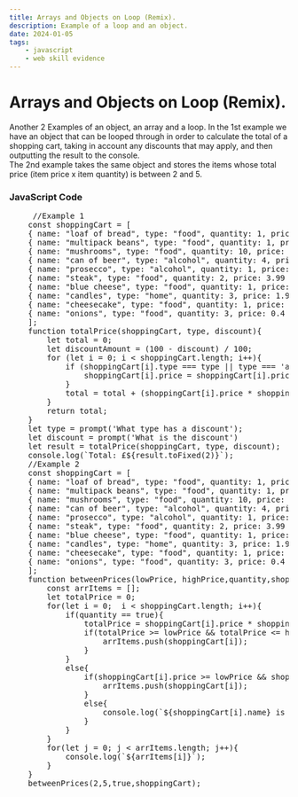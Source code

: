 ```yaml
---
title: Arrays and Objects on Loop (Remix).
description: Example of a loop and an object.
date: 2024-01-05
tags: 
    - javascript
    - web skill evidence
---
```


<div class="container fluid">
  <h1 class="col align-self-center">Arrays and Objects on Loop (Remix).</h1>
  <div class="row justify-content-center">
    <p class="col-8">
    Another 2 Examples of an object, an array and a loop. In the 1st example we have an object that can be looped through in order to calculate the total of a shopping cart, taking in account any discounts that may apply, and then outputting the result to the console.<br /> 
    The 2nd example takes the same object and stores the items whose total price (item price x item quantity) is between 2 and 5.
    </p>
	<h3 class="row">JavaScript Code</h3>
	<pre class="col-8">
     //Example 1
    const shoppingCart = [
    { name: "loaf of bread", type: "food", quantity: 1, price: 0.85 },
    { name: "multipack beans", type: "food", quantity: 1, price: 1 },
    { name: "mushrooms", type: "food", quantity: 10, price: 0.1 },
    { name: "can of beer", type: "alcohol", quantity: 4, price: 1.1 },
    { name: "prosecco", type: "alcohol", quantity: 1, price: 8.99 },
    { name: "steak", type: "food", quantity: 2, price: 3.99 },
    { name: "blue cheese", type: "food", quantity: 1, price: 2.99 },
    { name: "candles", type: "home", quantity: 3, price: 1.99 },
    { name: "cheesecake", type: "food", quantity: 1, price: 4.99 },
    { name: "onions", type: "food", quantity: 3, price: 0.4 }
    ];
    function totalPrice(shoppingCart, type, discount){
        let total = 0;
        let discountAmount = (100 - discount) / 100;
        for (let i = 0; i < shoppingCart.length; i++){
            if (shoppingCart[i].type === type || type === 'any'){
                shoppingCart[i].price = shoppingCart[i].price * discountAmount;
            }
            total = total + (shoppingCart[i].price * shoppingCart[i].quantity);
        }
        return total; 
    } 
    let type = prompt('What type has a discount');
    let discount = prompt('What is the discount')
    let result = totalPrice(shoppingCart, type, discount);
    console.log(`Total: £${result.toFixed(2)}`);
    //Example 2
    const shoppingCart = [
    { name: "loaf of bread", type: "food", quantity: 1, price: 0.85 },
    { name: "multipack beans", type: "food", quantity: 1, price: 1 },
    { name: "mushrooms", type: "food", quantity: 10, price: 0.1 },
    { name: "can of beer", type: "alcohol", quantity: 4, price: 1.1 },
    { name: "prosecco", type: "alcohol", quantity: 1, price: 8.99 },
    { name: "steak", type: "food", quantity: 2, price: 3.99 },
    { name: "blue cheese", type: "food", quantity: 1, price: 2.99 },
    { name: "candles", type: "home", quantity: 3, price: 1.99 },
    { name: "cheesecake", type: "food", quantity: 1, price: 4.99 },
    { name: "onions", type: "food", quantity: 3, price: 0.4 }
    ];
    function betweenPrices(lowPrice, highPrice,quantity,shoppingCart){
        const arrItems = [];
        let totalPrice = 0;
        for(let i = 0;  i < shoppingCart.length; i++){
            if(quantity == true){
                totalPrice = shoppingCart[i].price * shoppingCart[i].quantity;
                if(totalPrice >= lowPrice && totalPrice <= highPrice){
                    arrItems.push(shoppingCart[i]);
                }      
            }
            else{
                if(shoppingCart[i].price >= lowPrice && shoppingCart[i].price <= highPrice){
                    arrItems.push(shoppingCart[i]);  
                }
                else{
                    console.log(`${shoppingCart[i].name} is not in between prices`);
                } 
            }
        }
        for(let j = 0; j < arrItems.length; j++){
            console.log(`${arrItems[i]}`);
        }
    }
    betweenPrices(2,5,true,shoppingCart);
    </pre>
  </div>
</div>